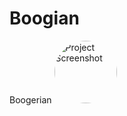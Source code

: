 # Boogian
Boogerian
<img src="https://cdn.discordapp.com/avatars/627905328075505683/a_a8408b7d540869bbbfc2e02d1a41b2dc.gif" alt="Project Screenshot" style="border-radius: 50%; width: 100px; height: 100px;">